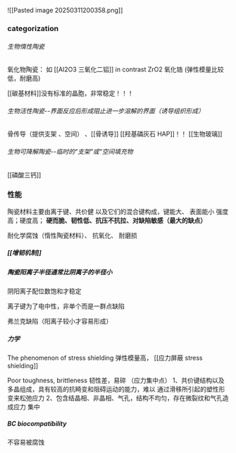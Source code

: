 ![[Pasted image 20250311200358.png]]

### categorization

###### 生物惰性陶瓷
氧化物陶瓷：
如 [[Al2O3 三氧化二铝]]
in contrast ZrO2 氧化锆 (弹性模量比较低，耐磨高)

[[碳基材料]]没有标准的晶胞，非常稳定！！！


###### 生物活性陶瓷--界面反应后形成阻止进一步溶解的界面（诱导组织形成）
骨传导（提供支架 、空间） 、[[骨诱导]]
[[羟基磷灰石 HAP]]！！
[[生物玻璃]]


###### 生物可降解陶瓷--临时的“支架”或“空间填充物
[[磷酸三钙]]




### 性能

陶瓷材料主要由离于键、共价健 以及它们的混合键构成，键能大、 表面能小
强度高；硬度高； 
**硬而脆、韧性低、抗压不抗拉、对缺陷敏感（最大的缺点）**

耐化学腐蚀（惰性陶瓷材料）、 抗氧化、 耐磨损

##### [[增韧机制]]


##### 陶瓷阳离子半径通常比阴离子的半径小
阴阳离子配位数饱和才稳定


离子键为了电中性，非单个而是一群点缺陷

弗兰克缺陷（阳离子较小才容易形成）

##### 力学

The phenomenon of stress shielding 弹性模量高， [[应力屏蔽 stress shielding]]


Poor toughness, brittleness 韧性差，易碎 （应力集中点）
	1、共价键结构以及多晶组成，具有较高的抗畸变和阻碍运动的能力，难以 通过滑移所引起的塑性形变来松弛应力 
	2、包含结晶相、非晶相、气孔，结构不均匀，存在微裂纹和气孔造成应力 集中

##### BC  biocompatibility
不容易被腐蚀

